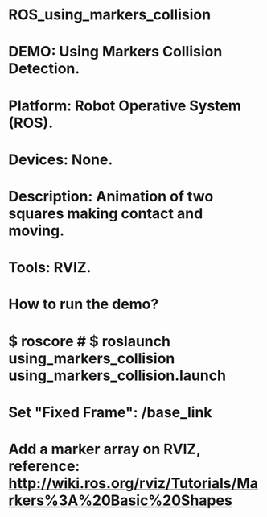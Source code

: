 # ROS_using_markers_collision
# DEMO: Using Markers Collision Detection.
# Platform: Robot Operative System (ROS).
# Devices: None.
# Description: Animation of two squares making contact and moving.
# Tools: RVIZ.
# How to run the demo?
# $ roscore # $ roslaunch using_markers_collision using_markers_collision.launch 
# Set "Fixed Frame": /base_link 
# Add a marker array on RVIZ, reference: http://wiki.ros.org/rviz/Tutorials/Markers%3A%20Basic%20Shapes
